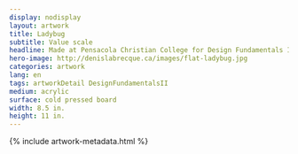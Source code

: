 ```yaml
---
display: nodisplay
layout: artwork
title: Ladybug
subtitle: Value scale
headline: Made at Pensacola Christian College for Design Fundamentals II
hero-image: http://denislabrecque.ca/images/flat-ladybug.jpg
categories: artwork
lang: en
tags: artworkDetail DesignFundamentalsII
medium: acrylic
surface: cold pressed board
width: 8.5 in.
height: 11 in.
---
```

{% include artwork-metadata.html %}
